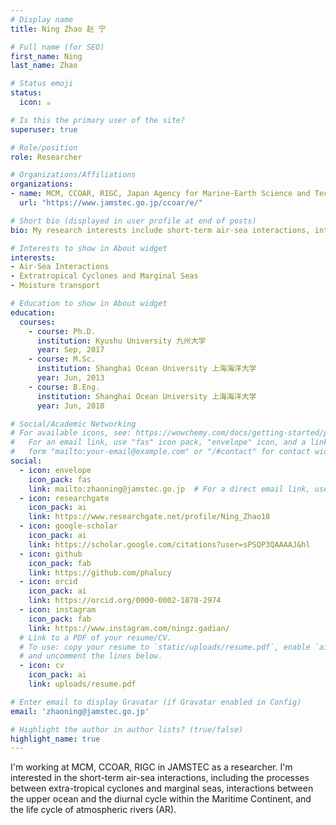 ```yaml
---
# Display name
title: Ning Zhao 赵 宁

# Full name (for SEO)
first_name: Ning
last_name: Zhao

# Status emoji
status:
  icon: ☕️

# Is this the primary user of the site?
superuser: true

# Role/position
role: Researcher

# Organizations/Affiliations
organizations:
- name: MCM, CCOAR, RIGC, Japan Agency for Marine-Earth Science and Technology
  url: "https://www.jamstec.go.jp/ccoar/e/"

# Short bio (displayed in user profile at end of posts)
bio: My research interests include short-term air-sea interactions, interaction between extratropical cyclones and marginal seas, the Madden-Julian Oscillation, and the diurnal cycles in Tropics.

# Interests to show in About widget
interests:
- Air-Sea Interactions
- Extratropical Cyclones and Marginal Seas
- Moisture transport

# Education to show in About widget
education:
  courses:
    - course: Ph.D.
      institution: Kyushu University 九州大学
      year: Sep, 2017
    - course: M.Sc.
      institution: Shanghai Ocean University 上海海洋大学
      year: Jun, 2013
    - course: B.Eng.
      institution: Shanghai Ocean University 上海海洋大学
      year: Jun, 2010

# Social/Academic Networking
# For available icons, see: https://wowchemy.com/docs/getting-started/page-builder/#icons
#   For an email link, use "fas" icon pack, "envelope" icon, and a link in the
#   form "mailto:your-email@example.com" or "/#contact" for contact widget.
social:
  - icon: envelope
    icon_pack: fas
    link: mailto:zhaoning@jamstec.go.jp  # For a direct email link, use "mailto:test@example.org".
  - icon: researchgate
    icon_pack: ai
    link: https://www.researchgate.net/profile/Ning_Zhao18
  - icon: google-scholar
    icon_pack: ai
    link: https://scholar.google.com/citations?user=sPSQP3QAAAAJ&hl
  - icon: github
    icon_pack: fab
    link: https://github.com/phalucy
  - icon: orcid
    icon_pack: ai
    link: https://orcid.org/0000-0002-1878-2974
  - icon: instagram
    icon_pack: fab
    link: https://www.instagram.com/ningz.gadian/
  # Link to a PDF of your resume/CV.
  # To use: copy your resume to `static/uploads/resume.pdf`, enable `ai` icons in `params.yaml`,
  # and uncomment the lines below.
  - icon: cv
    icon_pack: ai
    link: uploads/resume.pdf

# Enter email to display Gravatar (if Gravatar enabled in Config)
email: 'zhaoning@jamstec.go.jp'

# Highlight the author in author lists? (true/false)
highlight_name: true
---
```


I'm working at MCM, CCOAR, RIGC in JAMSTEC as a researcher. I'm interested in the short-term air-sea interactions, including the processes between extra-tropical cyclones and marginal seas, interactions between the upper ocean and the diurnal cycle within the Maritime Continent, and the life cycle of atmospheric rivers (AR).
